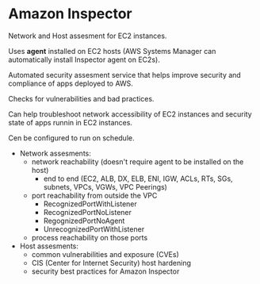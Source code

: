 # Amazon Inspector

Network and Host assesment for EC2 instances. 

Uses <strong>agent</strong> installed on EC2 hosts (AWS Systems Manager can automatically install Inspector agent on EC2s).

Automated security assesment service that helps improve security and compliance of apps deployed to AWS.

Checks for vulnerabilities and bad practices. 

Can help troubleshoot network accessibility of EC2 instances and security state of apps runnin in EC2 instances.

Cen be configured to run on schedule. 

- Network assesments:
    - network reachability (doesn't require agent to be installed on the host)
        - end to end (EC2, ALB, DX, ELB, ENI, IGW, ACLs, RTs, SGs, subnets, VPCs, VGWs, VPC Peerings)
    - port reachability from outside the VPC
        - RecognizedPortWithListener
        - RecognizedPortNoListener
        - RegognizedPortNoAgent
        - UnrecognizedPortWithListener
    - process reachability on those ports
- Host assesments:
    - common vulnerabilities and exposure (CVEs)
    - CIS (Center for Internet Security) host hardening
    - security best practices for Amazon Inspector